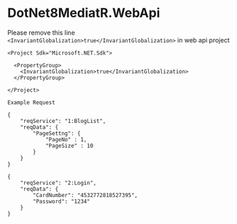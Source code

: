 # DotNet8MediatR.WebApi

Please remove this line `<InvariantGlobalization>true</InvariantGlobalization>` in web api project
```
<Project Sdk="Microsoft.NET.Sdk">

  <PropertyGroup>
    <InvariantGlobalization>true</InvariantGlobalization>
  </PropertyGroup>

</Project>
```

```
Example Request

{
	"reqService": "1:BlogList",
	"reqData": {
		"PageSettng": {
			"PageNo" : 1,
			"PageSize" : 10
		}
	}
}

{
	"reqService": "2:Login",
	"reqData": {
		"CardNumber": "4532772818527395",
		"Password": "1234"
	}
}
```